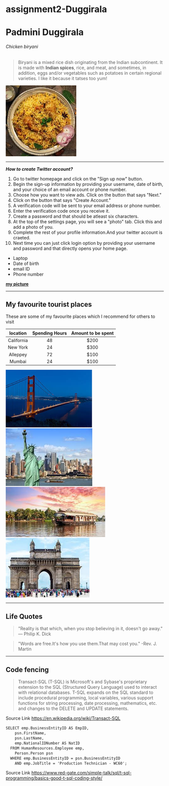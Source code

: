 # assignment2-Duggirala
# Padmini Duggirala
###### Chicken biryani
>Biryani is a mixed rice dish originating from the Indian subcontinent. It is made with **Indian spices**, rice, and meat, and sometimes, in addition, eggs and/or vegetables such as potatoes in certain regional varieties. I like it  because it tatses too yum!


![picture](images/chickenbiriyani.jpg)

***
***How to create Twitter account?***
1. Go to twitter homepage and click on the "Sign up now" button.
2. Begin the sign-up information by providing your username, date of birth, and your choice of an email account or phone number.
3. Choose how you want to view ads. Click on the button that says "Next."
4. Click on the button that says "Create Account."
  1. A verification code will be sent to your email address or phone number.
  2. Enter the verification code once you receive it.
5. Create a password and that should be atleast six characters.
6. At the top of the settings page, you will see a "photo" tab. Click this and add a photo of you.
7. Complete the rest of your profile information.And your twitter account is craeted.
8. Next time you can just click login option by providing your username and password and that directly opens your home page.

- Laptop
- Date of birth
- email ID
- Phone number

**[my picture](Padmini.JPG)**

---
## My favourite tourist places
These are some of my favourite places which I recommend for others to visit

|location     |Spending Hours |Amount to be spent|
|:---:| :---: | :---: |
|California   |      48       |      $200        |
|New York     |      24       |      $300        |
|Alleppey     |      72       |      $100        |
|Mumbai       |      24       |      $100        |

![picture](images/california.jpg)
![picture](images/newyork.jpg)
![picture](images/alleppey.jpg)
![picture](images/mumbai.jpg)




---
## Life Quotes

> "Reality is that which, when you stop believing in it, doesn't go away." ― Philip K. Dick

> "Words are free.It's how you use them.That may cost you." -Rev. J. Martin

---
## Code fencing
> Transact-SQL (T-SQL) is Microsoft's and Sybase's proprietary extension to the SQL (Structured Query Language) used to interact with relational databases. T-SQL expands on the SQL standard to include procedural programming, local variables, various support functions for string processing, date processing, mathematics, etc. and changes to the DELETE and UPDATE statements.

Source Link <https://en.wikipedia.org/wiki/Transact-SQL>

```
SELECT emp.BusinessEntityID AS EmpID,
    psn.FirstName, 
    psn.LastName,
    emp.NationalIDNumber AS NatID
  FROM HumanResources.Employee emp, 
    Person.Person psn
  WHERE emp.BusinessEntityID = psn.BusinessEntityID
    AND emp.JobTitle = 'Production Technician - WC60';
```

Source Link <https://www.red-gate.com/simple-talk/sql/t-sql-programming/basics-good-t-sql-coding-style/>